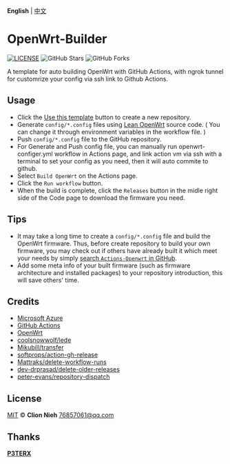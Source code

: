 **English** | [中文](https://p3terx.com/archives/build-openwrt-with-github-actions.html)

# OpenWrt-Builder

[![LICENSE](https://img.shields.io/github/license/mashape/apistatus.svg?style=flat-square&label=LICENSE)](https://github.com/clion007/openwrt-builder/blob/master/LICENSE)
![GitHub Stars](https://img.shields.io/github/stars/clion007/openwrt-builder.svg?style=flat-square&label=Stars&logo=github)
![GitHub Forks](https://img.shields.io/github/forks/clion007/openwrt-builder.svg?style=flat-square&label=Forks&logo=github)

A template for auto building OpenWrt with GitHub Actions, with ngrok tunnel for customrize your config via ssh link to Github Actions.

## Usage

- Click the [Use this template](https://github.com/clion007/openwrt-builder/generate) button to create a new repository.
- Generate `config/*.config` files using [Lean OpenWrt](https://github.com/coolsnowwolf/lede) source code.
  ( You can change it through environment variables in the workflow file. )
- Push `config/*.config` file to the GitHub repository.
- For Generate and Push config file, you can manually run openwrt-configer.yml workflow in Actions page, and link action vm via ssh with a terminal to set your config as you need, then it will auto commite to github.
- Select `Build OpenWrt` on the Actions page.
- Click the `Run workflow` button.
- When the build is complete, click the `Releases` button in the midle right side of the Code page to download the firmware you need.

## Tips

- It may take a long time to create a `config/*.config` file and build the OpenWrt firmware. Thus, before create repository to build your own firmware, you may check out if others have already built it which meet your needs by simply [search `Actions-Openwrt` in GitHub](https://github.com/search?q=Actions-openwrt).
- Add some meta info of your built firmware (such as firmware architecture and installed packages) to your repository introduction, this will save others' time.

## Credits

- [Microsoft Azure](https://azure.microsoft.com)
- [GitHub Actions](https://github.com/features/actions)
- [OpenWrt](https://github.com/openwrt/openwrt)
- [coolsnowwolf/lede](https://github.com/coolsnowwolf/lede)
- [Mikubill/transfer](https://github.com/Mikubill/transfer)
- [softprops/action-gh-release](https://github.com/softprops/action-gh-release)
- [Mattraks/delete-workflow-runs](https://github.com/Mattraks/delete-workflow-runs)
- [dev-drprasad/delete-older-releases](https://github.com/dev-drprasad/delete-older-releases)
- [peter-evans/repository-dispatch](https://github.com/peter-evans/repository-dispatch)

## License

[MIT](https://github.com/clion007/openwrt-builder/blob/main/LICENSE) © **Clion Nieh** 76857061@qq.com

## Thanks

[**P3TERX**](https://p3terx.com)
